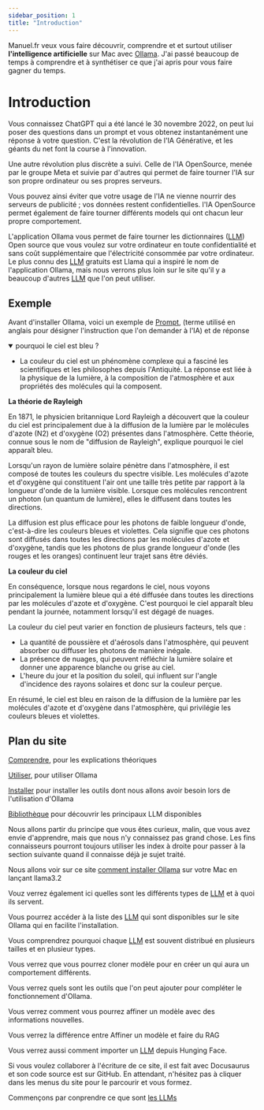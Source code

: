 ```yaml
---
sidebar_position: 1
title: "Introduction"
---
```


Manuel.fr veux vous faire découvrir, comprendre et et surtout utiliser **l'intelligence artificielle** sur Mac avec [Ollama](https://ollama.com).
J'ai passé beaucoup de temps à comprendre et à synthétiser ce que j'ai apris pour vous faire gagner du temps.

# Introduction

Vous connaissez ChatGPT qui a été lancé le 30 novembre 2022, on peut lui poser des questions dans un prompt et vous obtenez instantanément une réponse à votre question. C'est la révolution de l'IA Générative, et les géants du net font la course à l'innovation.

Une autre révolution plus discrète a suivi. Celle de l'IA OpenSource, menée par le groupe Meta et suivie par d'autres qui permet de faire tourner l'IA sur son propre ordinateur ou ses propres serveurs.

Vous pouvez ainsi éviter que votre usage de l'IA ne vienne nourrir des serveurs de publicité ; vos données restent confidentielles. l'IA OpenSource permet également de faire tourner différents models qui ont chacun leur propre comportement.

L'application Ollama vous permet de faire tourner les dictionnaires ([LLM](/learn/lectures/glossaire#LLM)) Open source que vous voulez sur votre ordinateur en toute confidentialité et sans coût supplémentaire que l'électricité consommée par votre ordinateur. Le plus connu des [LLM](/learn/lectures/glossaire#LLM) gratuits est Llama qui a inspiré le nom de l'application Ollama, mais nous verrons plus loin sur le site qu'il y a beaucoup d'autres [LLM](/learn/lectures/glossaire#LLM) que l'on peut utiliser.


## Exemple

Avant d'installer Ollama, voici un exemple de [Prompt](/learn/lectures/glossaire#prompt), (terme utilisé en anglais pour désigner l'instruction que l'on demander à l'IA) et de réponse


<details open>
  <summary>pourquoi le ciel est bleu ?</summary>


* La couleur du ciel est un phénomène complexe qui a fasciné les scientifiques et les philosophes depuis l'Antiquité. La réponse est liée à la physique de la lumière, à la composition de l'atmosphère et aux propriétés des molécules qui la composent.

**La théorie de Rayleigh**

En 1871, le physicien britannique Lord Rayleigh a découvert que la couleur du ciel est principalement due à la diffusion de la lumière par le molécules d'azote (N2) et d'oxygène (O2) présentes dans l'atmosphère. 
Cette théorie, connue sous le nom de "diffusion de Rayleigh", explique pourquoi le ciel apparaît bleu.

Lorsqu'un rayon de lumière solaire pénètre dans l'atmosphère, il est composé de toutes les couleurs du spectre visible. Les molécules d'azote et d'oxygène qui constituent l'air ont une taille très petite par rapport
à la longueur d'onde de la lumière visible. Lorsque ces molécules rencontrent un photon (un quantum de lumière), elles le diffusent dans toutes les directions.

La diffusion est plus efficace pour les photons de faible longueur d'onde, c'est-à-dire les couleurs bleues et violettes. Cela signifie que ces photons sont diffusés dans toutes les directions par les molécules d'azote
et d'oxygène, tandis que les photons de plus grande longueur d'onde (les rouges et les oranges) continuent leur trajet sans être déviés.

**La couleur du ciel**

En conséquence, lorsque nous regardons le ciel, nous voyons principalement la lumière bleue qui a été diffusée dans toutes les directions par les molécules d'azote et d'oxygène. C'est pourquoi le ciel apparaît bleu 
pendant la journée, notamment lorsqu'il est dégagé de nuages.

La couleur du ciel peut varier en fonction de plusieurs facteurs, tels que :

* La quantité de poussière et d'aérosols dans l'atmosphère, qui peuvent absorber ou diffuser les photons de manière inégale.
* La présence de nuages, qui peuvent réfléchir la lumière solaire et donner une apparence blanche ou grise au ciel.
* L'heure du jour et la position du soleil, qui influent sur l'angle d'incidence des rayons solaires et donc sur la couleur perçue.

En résumé, le ciel est bleu en raison de la diffusion de la lumière par les molécules d'azote et d'oxygène dans l'atmosphère, qui privilégie les couleurs bleues et violettes.
 </details>

## Plan du site

[Comprendre](/learn), pour les explications théoriques

[Utiliser](/use/), pour utiliser Ollama

[Installer](/install/) pour installer les outils dont nous allons avoir besoin lors de l'utilisation d'Ollama

[Bibliothèque](/bib/) pour découvrir les principaux LLM disponibles

Nous allons partir du principe que vous êtes curieux, malin, que vous avez envie d'apprendre, mais que nous n'y connaissez pas grand chose. Les fins connaisseurs pourront toujours utiliser les index à droite pour passer à la section suivante quand il connaisse déjà je sujet traité.


Nous allons voir sur ce site [comment installer Ollama](/install/) sur votre Mac en lançant llama3.2

Vouz verrez également ici quelles sont les différents types de [LLM](/learn/lectures/glossaire#LLM) et à quoi ils servent.

Vous pourrez accéder à la liste des [LLM](/learn/lectures/glossaire#LLM) qui sont disponibles sur le site Ollama qui en facilite l'installation.

Vous comprendrez pourquoi chaque [LLM](/learn/lectures/glossaire#LLM) est souvent distribué en plusieurs tailles et en plusieur types.

Vous verrez que vous pourrez cloner modèle pour en créer un qui aura un comportement différents.

Vous verrez quels sont les outils que l'on peut ajouter pour compléter le fonctionnement d'Ollama.

Vous verrez comment vous pourrez affiner un modèle avec des informations nouvelles.

Vous verrez la différence entre Affiner un modèle et faire du RAG

Vous verrez aussi comment importer un [LLM](/learn/lectures/glossaire#LLM) depuis Hunging Face.

Si vous voulez collaborer à l'écriture de ce site, il est fait avec Docusaurus et son code source est sur GitHub.
En attendant, n'hésitez pas à cliquer dans les menus du site pour le parcourir et vous formez.

Commençons par conprendre ce que sont [les LLMs](/learn/llms)